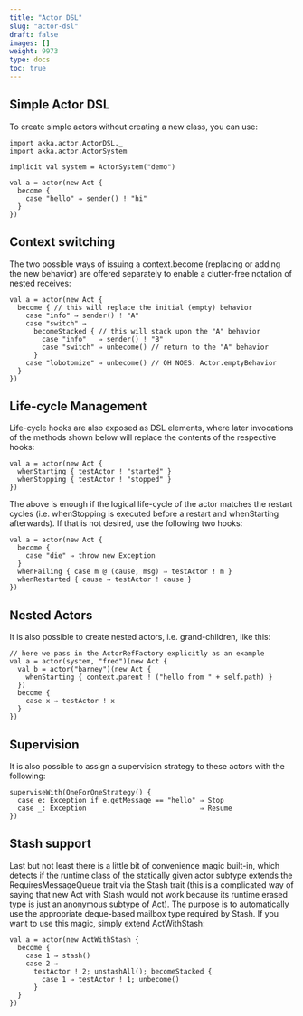 ```yaml
---
title: "Actor DSL"
slug: "actor-dsl"
draft: false
images: []
weight: 9973
type: docs
toc: true
---
```


## Simple Actor DSL
To create simple actors without creating a new class, you can use:

    import akka.actor.ActorDSL._
    import akka.actor.ActorSystem
     
    implicit val system = ActorSystem("demo")

    val a = actor(new Act {
      become {
        case "hello" ⇒ sender() ! "hi"
      }
    })

## Context switching
The two possible ways of issuing a context.become (replacing or adding the new behavior) are offered separately to enable a clutter-free notation of nested receives:

    val a = actor(new Act {
      become { // this will replace the initial (empty) behavior
        case "info" ⇒ sender() ! "A"
        case "switch" ⇒
          becomeStacked { // this will stack upon the "A" behavior
            case "info"   ⇒ sender() ! "B"
            case "switch" ⇒ unbecome() // return to the "A" behavior
          }
        case "lobotomize" ⇒ unbecome() // OH NOES: Actor.emptyBehavior
      }
    })

## Life-cycle Management
Life-cycle hooks are also exposed as DSL elements, where later invocations of the methods shown below will replace the contents of the respective hooks:

    val a = actor(new Act {
      whenStarting { testActor ! "started" }
      whenStopping { testActor ! "stopped" }
    })

The above is enough if the logical life-cycle of the actor matches the restart cycles (i.e. whenStopping is executed before a restart and whenStarting afterwards). If that is not desired, use the following two hooks:

    val a = actor(new Act {
      become {
        case "die" ⇒ throw new Exception
      }
      whenFailing { case m @ (cause, msg) ⇒ testActor ! m }
      whenRestarted { cause ⇒ testActor ! cause }
    })



## Nested Actors
It is also possible to create nested actors, i.e. grand-children, like this:

    // here we pass in the ActorRefFactory explicitly as an example
    val a = actor(system, "fred")(new Act {
      val b = actor("barney")(new Act {
        whenStarting { context.parent ! ("hello from " + self.path) }
      })
      become {
        case x ⇒ testActor ! x
      }
    })

## Supervision
It is also possible to assign a supervision strategy to these actors with the following:

    superviseWith(OneForOneStrategy() {
      case e: Exception if e.getMessage == "hello" ⇒ Stop
      case _: Exception                            ⇒ Resume
    })

## Stash support
Last but not least there is a little bit of convenience magic built-in, which detects if the runtime class of the statically given actor subtype extends the RequiresMessageQueue trait via the Stash trait (this is a complicated way of saying that new Act with Stash would not work because its runtime erased type is just an anonymous subtype of Act). The purpose is to automatically use the appropriate deque-based mailbox type required by Stash. If you want to use this magic, simply extend ActWithStash:

    val a = actor(new ActWithStash {
      become {
        case 1 ⇒ stash()
        case 2 ⇒
          testActor ! 2; unstashAll(); becomeStacked {
            case 1 ⇒ testActor ! 1; unbecome()
          }
      }
    })



